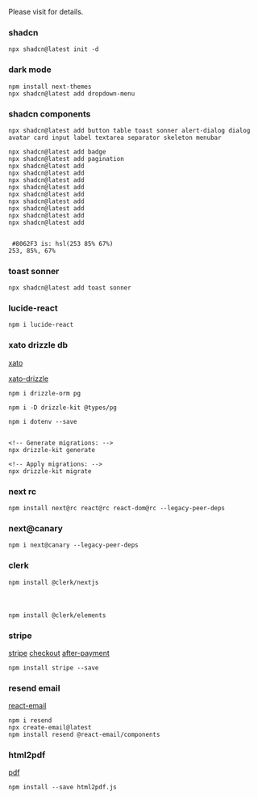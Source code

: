 Please visit []() for details.

### shadcn

```
npx shadcn@latest init -d

```

### dark mode

```
npm install next-themes
npx shadcn@latest add dropdown-menu

```

### shadcn components

```
npx shadcn@latest add button table toast sonner alert-dialog dialog avatar card input label textarea separator skeleton menubar

npx shadcn@latest add badge
npx shadcn@latest add pagination
npx shadcn@latest add
npx shadcn@latest add
npx shadcn@latest add
npx shadcn@latest add
npx shadcn@latest add
npx shadcn@latest add
npx shadcn@latest add
npx shadcn@latest add
npx shadcn@latest add


 #8062F3 is: hsl(253 85% 67%)
253, 85%, 67%
```

### toast sonner

```
npx shadcn@latest add toast sonner

```

### lucide-react

```
npm i lucide-react

```

### xato drizzle db

[xato](https://app.xata.io/workspaces/J-L-s-workspace-s1u9qf/dbs/invoice-app:us-west-2/branches/main)

[xato-drizzle](https://xata.io/docs/integrations/drizzle)

```
npm i drizzle-orm pg

npm i -D drizzle-kit @types/pg

npm i dotenv --save


<!-- Generate migrations: -->
npx drizzle-kit generate

<!-- Apply migrations: -->
npx drizzle-kit migrate

```

### next rc

```
npm install next@rc react@rc react-dom@rc --legacy-peer-deps

```

### next@canary

```
npm i next@canary --legacy-peer-deps

```

### clerk

```
npm install @clerk/nextjs



```

###

```
npm install @clerk/elements

```

### stripe
[stripe](https://github.com/stripe/stripe-node)
[checkout](https://docs.stripe.com/checkout/quickstart)
[after-payment](https://docs.stripe.com/payments/checkout/custom-success-page)

```
npm install stripe --save

```

### resend email
[react-email](https://demo.react.email/preview/magic-links/linear-login-code?view=source)
```
npm i resend
npx create-email@latest
npm install resend @react-email/components

```

### html2pdf
[pdf](https://ekoopmans.github.io/html2pdf.js/)

```
npm install --save html2pdf.js

```